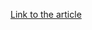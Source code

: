 [Link to the article](https://www.cyfirma.com/research/braodo-info-stealer-targeting-vietnam-and-abroad/)
